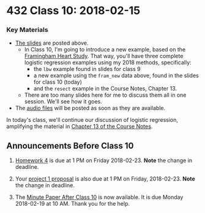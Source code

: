 # 432 Class 10: 2018-02-15

### Key Materials

- [The slides](https://github.com/THOMASELOVE/432-2018/tree/master/slides/class10) are posted above. 
    - In Class 10, I'm going to introduce a new example, based on the [Framingham Heart Study](http://www.framinghamheartstudy.org/). That way, you'll have three complete logistic regression examples using my 2018 methods, specifically:
        - the `lbw` example found in slides for class 9
        - a new example using the `fram_new` data above, found in the slides for class 10 (today)
        - and the `resect` example in the Course Notes, Chapter 13.
    - There are too many slides here for me to discuss them all in one session. We'll see how it goes.
- The [audio files](https://github.com/THOMASELOVE/432-2018/tree/master/slides/class10) will be posted as soon as they are available.

In today's class, we'll continue our discussion of logistic regression, amplifying the material in [Chapter 13 of the Course Notes](https://thomaselove.github.io/432-notes/logistic-regression-and-the-resect-data.html). 

## Announcements Before Class 10

1. [Homework 4](https://github.com/THOMASELOVE/432-2018/tree/master/assignments/hw4) is due at 1 PM on Friday 2018-02-23. **Note** the change in deadline.

2. Your [project 1 proposal](https://github.com/THOMASELOVE/432-2018/blob/master/projects/project1/README.md#the-proposal) is also due at 1 PM on Friday, 2018-02-23. **Note** the change in deadline.

3. The [Minute Paper After Class 10](https://goo.gl/forms/e61YelaxU5H2apoF3) is now available. It is due Monday 2018-02-19 at 10 AM. Thank you for the help.
